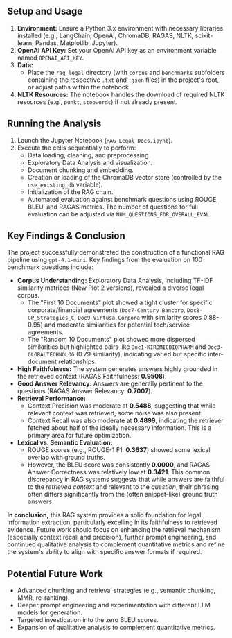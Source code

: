 ## Setup and Usage

1.  **Environment:** Ensure a Python 3.x environment with necessary libraries installed (e.g., LangChain, OpenAI, ChromaDB, RAGAS, NLTK, scikit-learn, Pandas, Matplotlib, Jupyter).
2.  **OpenAI API Key:** Set your OpenAI API key as an environment variable named `OPENAI_API_KEY`.
3.  **Data:**
    *   Place the `rag_legal` directory (with `corpus` and `benchmarks` subfolders containing the respective `.txt` and `.json` files) in the project's root, or adjust paths within the notebook.
4.  **NLTK Resources:** The notebook handles the download of required NLTK resources (e.g., `punkt`, `stopwords`) if not already present.

## Running the Analysis

1.  Launch the Jupyter Notebook (`RAG_Legal_Docs.ipynb`).
2.  Execute the cells sequentially to perform:
    *   Data loading, cleaning, and preprocessing.
    *   Exploratory Data Analysis and visualization.
    *   Document chunking and embedding.
    *   Creation or loading of the ChromaDB vector store (controlled by the `use_existing_db` variable).
    *   Initialization of the RAG chain.
    *   Automated evaluation against benchmark questions using ROUGE, BLEU, and RAGAS metrics. The number of questions for full evaluation can be adjusted via `NUM_QUESTIONS_FOR_OVERALL_EVAL`.

## Key Findings & Conclusion

The project successfully demonstrated the construction of a functional RAG pipeline using `gpt-4.1-mini`. Key findings from the evaluation on 100 benchmark questions include:

*   **Corpus Understanding:** Exploratory Data Analysis, including TF-IDF similarity matrices (New Plot 2 versions), revealed a diverse legal corpus.
    *   The "First 10 Documents" plot showed a tight cluster for specific corporate/financial agreements (`Doc7-Century Bancorp`, `Doc8-GP_Strategies_C`, `Doc9-Virtusa Corpora` with similarity scores 0.88-0.95) and moderate similarities for potential tech/service agreements.
    *   The "Random 10 Documents" plot showed more dispersed similarities but highlighted pairs like `Doc1-KIROMICBIOPHARM` and `Doc3-GLOBALTECHNOLOG` (0.79 similarity), indicating varied but specific inter-document relationships.
*   **High Faithfulness:** The system generates answers highly grounded in the retrieved context (RAGAS Faithfulness: **0.9508**).
*   **Good Answer Relevancy:** Answers are generally pertinent to the questions (RAGAS Answer Relevancy: **0.7007**).
*   **Retrieval Performance:**
    *   Context Precision was moderate at **0.5488**, suggesting that while relevant context was retrieved, some noise was also present.
    *   Context Recall was also moderate at **0.4899**, indicating the retriever fetched about half of the ideally necessary information. This is a primary area for future optimization.
*   **Lexical vs. Semantic Evaluation:**
    *   ROUGE scores (e.g., ROUGE-1 F1: **0.3637**) showed some lexical overlap with ground truths.
    *   However, the BLEU score was consistently **0.0000**, and RAGAS Answer Correctness was relatively low at **0.3421**. This common discrepancy in RAG systems suggests that while answers are faithful to the *retrieved context* and relevant to the *question*, their phrasing often differs significantly from the (often snippet-like) ground truth answers.

**In conclusion,** this RAG system provides a solid foundation for legal information extraction, particularly excelling in its faithfulness to retrieved evidence. Future work should focus on enhancing the retrieval mechanism (especially context recall and precision), further prompt engineering, and continued qualitative analysis to complement quantitative metrics and refine the system's ability to align with specific answer formats if required.

## Potential Future Work

*   Advanced chunking and retrieval strategies (e.g., semantic chunking, MMR, re-ranking).
*   Deeper prompt engineering and experimentation with different LLM models for generation.
*   Targeted investigation into the zero BLEU scores.
*   Expansion of qualitative analysis to complement quantitative metrics.
